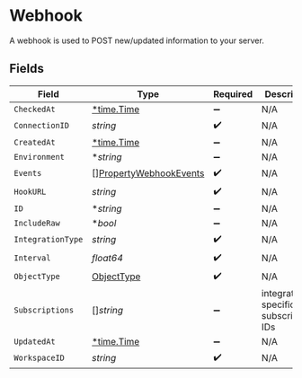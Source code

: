 # Webhook

A webhook is used to POST new/updated information to your server.


## Fields

| Field                                                                   | Type                                                                    | Required                                                                | Description                                                             |
| ----------------------------------------------------------------------- | ----------------------------------------------------------------------- | ----------------------------------------------------------------------- | ----------------------------------------------------------------------- |
| `CheckedAt`                                                             | [*time.Time](https://pkg.go.dev/time#Time)                              | :heavy_minus_sign:                                                      | N/A                                                                     |
| `ConnectionID`                                                          | *string*                                                                | :heavy_check_mark:                                                      | N/A                                                                     |
| `CreatedAt`                                                             | [*time.Time](https://pkg.go.dev/time#Time)                              | :heavy_minus_sign:                                                      | N/A                                                                     |
| `Environment`                                                           | **string*                                                               | :heavy_minus_sign:                                                      | N/A                                                                     |
| `Events`                                                                | [][PropertyWebhookEvents](../../models/shared/propertywebhookevents.md) | :heavy_check_mark:                                                      | N/A                                                                     |
| `HookURL`                                                               | *string*                                                                | :heavy_check_mark:                                                      | N/A                                                                     |
| `ID`                                                                    | **string*                                                               | :heavy_minus_sign:                                                      | N/A                                                                     |
| `IncludeRaw`                                                            | **bool*                                                                 | :heavy_minus_sign:                                                      | N/A                                                                     |
| `IntegrationType`                                                       | *string*                                                                | :heavy_check_mark:                                                      | N/A                                                                     |
| `Interval`                                                              | *float64*                                                               | :heavy_check_mark:                                                      | N/A                                                                     |
| `ObjectType`                                                            | [ObjectType](../../models/shared/objecttype.md)                         | :heavy_check_mark:                                                      | N/A                                                                     |
| `Subscriptions`                                                         | []*string*                                                              | :heavy_minus_sign:                                                      | integration-specific subscriptions IDs                                  |
| `UpdatedAt`                                                             | [*time.Time](https://pkg.go.dev/time#Time)                              | :heavy_minus_sign:                                                      | N/A                                                                     |
| `WorkspaceID`                                                           | *string*                                                                | :heavy_check_mark:                                                      | N/A                                                                     |